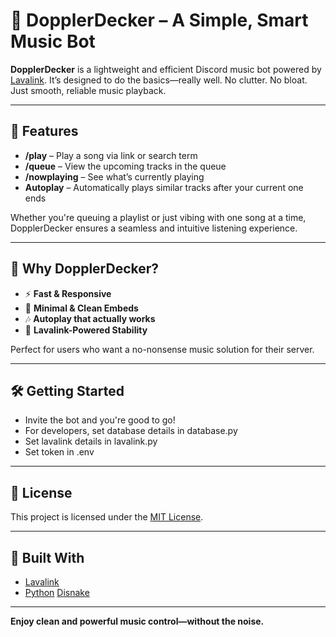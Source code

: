 # 🎵 DopplerDecker – A Simple, Smart Music Bot

**DopplerDecker** is a lightweight and efficient Discord music bot powered by [Lavalink](https://github.com/freyacodes/Lavalink). It’s designed to do the basics—really well. No clutter. No bloat. Just smooth, reliable music playback.

---

## 🚀 Features

- **/play** – Play a song via link or search term  
- **/queue** – View the upcoming tracks in the queue  
- **/nowplaying** – See what’s currently playing  
- **Autoplay** – Automatically plays similar tracks after your current one ends

Whether you're queuing a playlist or just vibing with one song at a time, DopplerDecker ensures a seamless and intuitive listening experience.

---

## 🎯 Why DopplerDecker?

- ⚡ **Fast & Responsive**
- 🧼 **Minimal & Clean Embeds**
- 🎶 **Autoplay that actually works**
- 🧩 **Lavalink-Powered Stability**

Perfect for users who want a no-nonsense music solution for their server.

---

## 🛠️ Getting Started

- Invite the bot and you're good to go!
- For developers, set database details in database.py
- Set lavalink details in lavalink.py
- Set token in .env

---

## 📄 License

This project is licensed under the [MIT License](./LICENSE).

---

## 🤖 Built With

- [Lavalink](https://github.com/freyacodes/Lavalink)
- [Python](https://www.python.org/) [Disnake](https://docs.disnake.dev/en/stable/)

---

**Enjoy clean and powerful music control—without the noise.**
